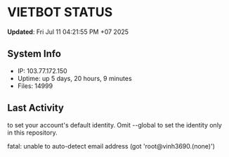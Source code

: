 # VIETBOT STATUS
**Updated**: Fri Jul 11 04:21:55 PM +07 2025

## System Info
- IP: 103.77.172.150
- Uptime: up 5 days, 20 hours, 9 minutes
- Files: 14999

## Last Activity

to set your account's default identity.
Omit --global to set the identity only in this repository.

fatal: unable to auto-detect email address (got 'root@vinh3690.(none)')
